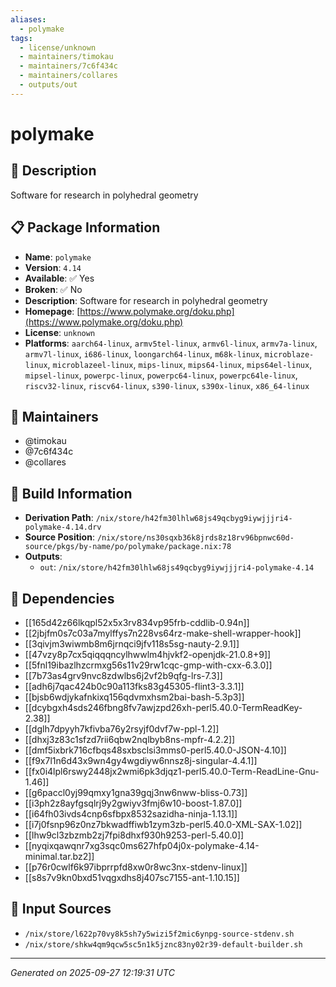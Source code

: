 ```yaml
---
aliases:
  - polymake
tags:
  - license/unknown
  - maintainers/timokau
  - maintainers/7c6f434c
  - maintainers/collares
  - outputs/out
---
```


# polymake

## 📝 Description

Software for research in polyhedral geometry

## 📋 Package Information

- **Name**: `polymake`
- **Version**: `4.14`
- **Available**: ✅ Yes
- **Broken**: ✅ No
- **Description**: Software for research in polyhedral geometry
- **Homepage**: [https://www.polymake.org/doku.php](https://www.polymake.org/doku.php)
- **License**: `unknown`
- **Platforms**: `aarch64-linux`, `armv5tel-linux`, `armv6l-linux`, `armv7a-linux`, `armv7l-linux`, `i686-linux`, `loongarch64-linux`, `m68k-linux`, `microblaze-linux`, `microblazeel-linux`, `mips-linux`, `mips64-linux`, `mips64el-linux`, `mipsel-linux`, `powerpc-linux`, `powerpc64-linux`, `powerpc64le-linux`, `riscv32-linux`, `riscv64-linux`, `s390-linux`, `s390x-linux`, `x86_64-linux`
## 👥 Maintainers

- @timokau
- @7c6f434c
- @collares


## 🔧 Build Information

- **Derivation Path**: `/nix/store/h42fm30lhlw68js49qcbyg9iywjjjri4-polymake-4.14.drv`
- **Source Position**: `/nix/store/ns30sqxb36k8jrds8z18rv96bpnwc60d-source/pkgs/by-name/po/polymake/package.nix:78`
- **Outputs**:
  - `out`:  `/nix/store/h42fm30lhlw68js49qcbyg9iywjjjri4-polymake-4.14`

## 🔗 Dependencies

- [[165d42z66lkqpl52x5x3rv834vp95frb-cddlib-0.94n]]
- [[2jbjfm0s7c03a7mylffys7n228vs64rz-make-shell-wrapper-hook]]
- [[3qivjm3wiwmb8m6jrnqci9jfv118s5sg-nauty-2.9.1]]
- [[47vzy8p7cx5qiqqqncylhwwlm4hjvkf2-openjdk-21.0.8+9]]
- [[5fnl19ibazlhzcrmxg56s11v29rw1cqc-gmp-with-cxx-6.3.0]]
- [[7b73as4grv9nvc8zdwlbs6j2vf2b9qfg-lrs-7.3]]
- [[adh6j7qac424b0c90a113fks83g45305-flint3-3.3.1]]
- [[bjsb6wdjykafnkixq156qdvmxhsm2bai-bash-5.3p3]]
- [[dcybgxh4sds246fbng8fv7awjzpd26xh-perl5.40.0-TermReadKey-2.38]]
- [[dglh7dpyyh7kfivba76y2rsyjf0dvf7w-ppl-1.2]]
- [[dhxj3z83c1sfzd7rii6qbw2nqlbyb8ns-mpfr-4.2.2]]
- [[dmf5ixbrk716cfbqs48sxbsclsi3mms0-perl5.40.0-JSON-4.10]]
- [[f9x7l1n6d43x9wn4gy4wgdiyw6nnsz8j-singular-4.4.1]]
- [[fx0i4lpl6rswy2448jx2wmi6pk3djqz1-perl5.40.0-Term-ReadLine-Gnu-1.46]]
- [[g6paccl0yj99qmxy1gna39gqj3nw6nww-bliss-0.73]]
- [[i3ph2z8ayfgsqlrj9y2gwiyv3fmj6w10-boost-1.87.0]]
- [[i64fh03ivds4cnp6sfbpx8532sazidha-ninja-1.13.1]]
- [[i7j0fsnp96z0nz7bkwadffiwb1zym3zb-perl5.40.0-XML-SAX-1.02]]
- [[lhw9cl3zbzmb2zj7fpi8dhxf930h9253-perl-5.40.0]]
- [[nyqixqawqnr7xg3sqc0ms627hfp04j0x-polymake-4.14-minimal.tar.bz2]]
- [[p76r0cwlf6k97ibprrpfd8xw0r8wc3nx-stdenv-linux]]
- [[s8s7v9kn0bxd51vqgxdhs8j407sc7155-ant-1.10.15]]

## 📁 Input Sources

- `/nix/store/l622p70vy8k5sh7y5wizi5f2mic6ynpg-source-stdenv.sh`
- `/nix/store/shkw4qm9qcw5sc5n1k5jznc83ny02r39-default-builder.sh`

---
*Generated on 2025-09-27 12:19:31 UTC*
